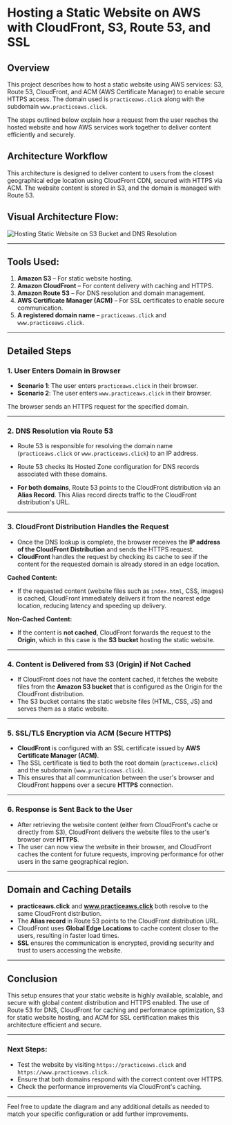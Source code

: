 # Hosting a Static Website on AWS with CloudFront, S3, Route 53, and SSL

## Overview

This project describes how to host a static website using AWS services: S3, Route 53, CloudFront, and ACM (AWS Certificate Manager) to enable secure HTTPS access. The domain used is `practiceaws.click` along with the subdomain `www.practiceaws.click`. 

The steps outlined below explain how a request from the user reaches the hosted website and how AWS services work together to deliver content efficiently and securely.

## Architecture Workflow

This architecture is designed to deliver content to users from the closest geographical edge location using CloudFront CDN, secured with HTTPS via ACM. The website content is stored in S3, and the domain is managed with Route 53.

## Visual Architecture Flow:

![Hosting Static Website on S3 Bucket and DNS Resolution](https://github.com/user-attachments/assets/32822c7b-8c5c-4f76-91e0-c5375b1bd583)


---

## Tools Used:
1. **Amazon S3** – For static website hosting.
2. **Amazon CloudFront** – For content delivery with caching and HTTPS.
3. **Amazon Route 53** – For DNS resolution and domain management.
4. **AWS Certificate Manager (ACM)** – For SSL certificates to enable secure communication.
5. **A registered domain name** – `practiceaws.click` and `www.practiceaws.click`.

---

## Detailed Steps

### 1. **User Enters Domain in Browser**
   
   - **Scenario 1**: The user enters `practiceaws.click` in their browser.
   - **Scenario 2**: The user enters `www.practiceaws.click` in their browser.

   The browser sends an HTTPS request for the specified domain.

---

### 2. **DNS Resolution via Route 53**

   - Route 53 is responsible for resolving the domain name (`practiceaws.click` or `www.practiceaws.click`) to an IP address.
   - Route 53 checks its Hosted Zone configuration for DNS records associated with these domains.
   
   - **For both domains**, Route 53 points to the CloudFront distribution via an **Alias Record**. This Alias record directs traffic to the CloudFront distribution's URL.

---

### 3. **CloudFront Distribution Handles the Request**

   - Once the DNS lookup is complete, the browser receives the **IP address of the CloudFront Distribution** and sends the HTTPS request.
   - **CloudFront** handles the request by checking its cache to see if the content for the requested domain is already stored in an edge location.

   **Cached Content:**
   - If the requested content (website files such as `index.html`, CSS, images) is cached, CloudFront immediately delivers it from the nearest edge location, reducing latency and speeding up delivery.

   **Non-Cached Content:**
   - If the content is **not cached**, CloudFront forwards the request to the **Origin**, which in this case is the **S3 bucket** hosting the static website.

---

### 4. **Content is Delivered from S3 (Origin) if Not Cached**

   - If CloudFront does not have the content cached, it fetches the website files from the **Amazon S3 bucket** that is configured as the Origin for the CloudFront distribution.
   - The S3 bucket contains the static website files (HTML, CSS, JS) and serves them as a static website.

---

### 5. **SSL/TLS Encryption via ACM (Secure HTTPS)**

   - **CloudFront** is configured with an SSL certificate issued by **AWS Certificate Manager (ACM)**. 
   - The SSL certificate is tied to both the root domain (`practiceaws.click`) and the subdomain (`www.practiceaws.click`).
   - This ensures that all communication between the user's browser and CloudFront happens over a secure **HTTPS** connection.

---

### 6. **Response is Sent Back to the User**

   - After retrieving the website content (either from CloudFront's cache or directly from S3), CloudFront delivers the website files to the user's browser over **HTTPS**.
   - The user can now view the website in their browser, and CloudFront caches the content for future requests, improving performance for other users in the same geographical region.

---

## Domain and Caching Details

- **practiceaws.click** and **www.practiceaws.click** both resolve to the same CloudFront distribution.
- The **Alias record** in Route 53 points to the CloudFront distribution URL.
- CloudFront uses **Global Edge Locations** to cache content closer to the users, resulting in faster load times.
- **SSL** ensures the communication is encrypted, providing security and trust to users accessing the website.

---

## Conclusion

This setup ensures that your static website is highly available, scalable, and secure with global content distribution and HTTPS enabled. The use of Route 53 for DNS, CloudFront for caching and performance optimization, S3 for static website hosting, and ACM for SSL certification makes this architecture efficient and secure.

---



### Next Steps:
- Test the website by visiting `https://practiceaws.click` and `https://www.practiceaws.click`.
- Ensure that both domains respond with the correct content over HTTPS.
- Check the performance improvements via CloudFront's caching.

---

Feel free to update the diagram and any additional details as needed to match your specific configuration or add further improvements.

